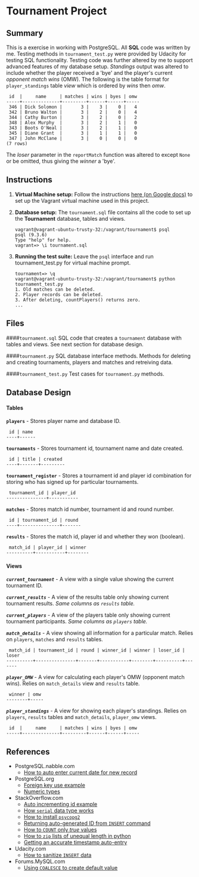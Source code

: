 Tournament Project
==================

## Summary
This is a exercise in working with PostgreSQL. All **SQL** code was written by me.
Testing methods in `tournament_test.py` were provided by Udacity for testing SQL
functionality. Testing code was further altered by me to support advanced features
of my database setup. *Standings* output was altered to include whether the player 
received a 'bye' and the player's current *opponent match wins* (OMW). The following
is the table format for `player_standings` table *view* which is ordered by *wins*
then *omw*.
```
 id  |     name     | matches | wins | byes | omw
-----+--------------+---------+------+------+-----
 346 | Dick Solomon |       3 |    3 |    0 |   4
 342 | Bruno Walton |       3 |    2 |    0 |   4
 344 | Cathy Burton |       3 |    2 |    0 |   2
 348 | Alex Murphy  |       3 |    2 |    1 |   0
 343 | Boots O'Neal |       3 |    2 |    1 |   0
 345 | Diane Grant  |       3 |    1 |    1 |   0
 347 | John McClane |       3 |    0 |    0 |   0
(7 rows)
```
The *loser* parameter in the `reportMatch` function was altered to except `None`
or be omitted, thus giving the *winner* a 'bye'.

## Instructions
1. **Virtual Machine setup:** 
Follow the instructions [here (on Google docs)](https://docs.google.com/document/d/16IgOm4XprTaKxAa8w02y028oBECOoB1EI1ReddADEeY/pub?embedded=true)
to set up the Vagrant virtual machine used in this project.

2. **Database setup:** 
The `tournament.sql` file contains all the code to set up the **Tournament** database, tables and views.
    ```ssh
    vagrant@vagrant-ubuntu-trusty-32:/vagrant/tournament$ psql
    psql (9.3.6)
    Type "help" for help.
    vagrant=> \i tournament.sql   
    ``` 
3. **Running the test suite:** 
Leave the `psql` interface and run tournament_test.py for virtual machine prompt.

    ```ssh
    tournament=> \q
    vagrant@vagrant-ubuntu-trusty-32:/vagrant/tournament$ python tournament_test.py
    1. Old matches can be deleted.
    2. Player records can be deleted.
    3. After deleting, countPlayers() returns zero.
    ...
    ```

## Files
####`tournament.sql`
SQL code that creates a `tournament` database with tables and views. See next
section for database design.

####`tournament.py`
SQL database interface methods. Methods for deleting and creating tournaments,
players and matches and retreiving data.

####`tournament_test.py`
Test cases for `tournament.py` methods.



## Database Design
#### Tables
**`players`** - Stores player name and database ID.
```
 id | name
----+------
```

**`tournaments`** - Stores tournament id, tournament name and date created.
```
 id | title | created
----+-------+---------
```

**`tournament_register`** - Stores a tournament id and player id combination for
storing who has signed up for particular tournaments.
```
 tournament_id | player_id
---------------+-----------
```

**`matches`** - Stores match id number, tournament id and round number.
```
 id | tournament_id | round
----+---------------+-------
```

**`results`** - Stores the match id, player id and whether they won (boolean).
```
 match_id | player_id | winner
----------+-----------+--------
```

#### Views
**_`current_tournament`_** - A view with a single value showing the current
tournament ID.

**_`current_results`_** - A view of the results table only showing current
tournament results. _Same columns as `results` table._

**_`current_players`_** - A view of the players table only showing current
tournament participants. _Same columns as `players` table._

**_`match_details`_** - A view showing all information for a particular match.
Relies on `players`, `matches` and `results` tables.
```
 match_id | tournament_id | round | winner_id | winner | loser_id | loser
----------+---------------+-------+-----------+--------+----------+-------
```

**_`player_OMW`_** - A view for calculating each player's OMW (opponent match wins).
Relies on `match_details` view and `results` table.
```
 winner | omw
--------+-----
```

**_`player_standings`_** - A view for showing each player's standings.
Relies on `players`, `results` tables and `match_details`, `player_omw` views.
```
 id  |     name     | matches | wins | byes | omw
-----+--------------+---------+------+------+-----
```



## References
- PostgreSQL.nabble.com
    - [How to auto enter current date for new record](http://postgresql.nabble.com/Automatic-date-time-td2135132.html)
- PostgreSQL.org
    - [Foreign key use example](http://www.postgresql.org/docs/8.0/static/tutorial-fk.html)
    - [Numeric types](http://www.postgresql.org/docs/9.1/static/datatype-numeric.html)
- StackOverflow.com
    - [Auto incrementing id example](http://stackoverflow.com/questions/7718585/how-to-set-auto-increment-primary-key-in-postgresql)
    - [How `serial` data type works](http://stackoverflow.com/a/18389891/1172891)
    - [How to install `psycopg2`](http://stackoverflow.com/a/24131582/1172891)
    - [Returning auto-generated ID from `INSERT` command](http://stackoverflow.com/a/2944335/1172891)
    - [How to `COUNT` only *true* values](http://stackoverflow.com/a/7258383/1172891)
    - [How to `zip` lists of unequal length in python](http://stackoverflow.com/questions/11318977/zipping-unequal-lists-in-python-in-to-a-list-which-does-not-drop-any-element-fro)
    - [Getting an accurate timestamp auto-entry](http://stackoverflow.com/a/9556581/1172891)
- Udacity.com
    - [How to sanitize `INSERT` data](https://www.udacity.com/course/viewer#!/c-ud197-nd/l-3483858580/e-3515398547/m-3515398548)
- Forums.MySQL.com
    - [Using `COALESCE` to create default value](http://forums.mysql.com/read.php?10,138370,138385#msg-138385)
